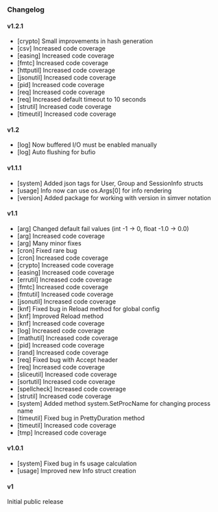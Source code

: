 ### Changelog

#### v1.2.1

* [crypto] Small improvements in hash generation
* [csv] Increased code coverage
* [easing] Increased code coverage
* [fmtc] Increased code coverage
* [httputil] Increased code coverage
* [jsonutil] Increased code coverage
* [pid] Increased code coverage
* [req] Increased code coverage
* [req] Increased default timeout to 10 seconds
* [strutil] Increased code coverage
* [timeutil] Increased code coverage

#### v1.2

* [log] Now buffered I/O must be enabled manually
* [log] Auto flushing for bufio

#### v1.1.1

* [system] Added json tags for User, Group and SessionInfo structs
* [usage] Info now can use os.Args[0] for info rendering
* [version] Added package for working with version in simver notation

#### v1.1

* [arg] Changed default fail values (int -1 → 0, float -1.0 → 0.0)
* [arg] Increased code coverage
* [arg] Many minor fixes
* [cron] Fixed rare bug
* [cron] Increased code coverage
* [crypto] Increased code coverage
* [easing] Increased code coverage
* [errutil] Increased code coverage
* [fmtc] Increased code coverage
* [fmtutil] Increased code coverage
* [jsonutil] Increased code coverage
* [knf] Fixed bug in Reload method for global config 
* [knf] Improved Reload method
* [knf] Increased code coverage
* [log] Increased code coverage
* [mathutil] Increased code coverage
* [pid] Increased code coverage
* [rand] Increased code coverage
* [req] Fixed bug with Accept header
* [req] Increased code coverage
* [sliceutil] Increased code coverage
* [sortutil] Increased code coverage
* [spellcheck] Increased code coverage
* [strutil] Increased code coverage
* [system] Added method system.SetProcName for changing process name
* [timeutil] Fixed bug in PrettyDuration method
* [timeutil] Increased code coverage
* [tmp] Increased code coverage

#### v1.0.1

* [system] Fixed bug in fs usage calculation
* [usage] Improved new Info struct creation

#### v1

Initial public release
